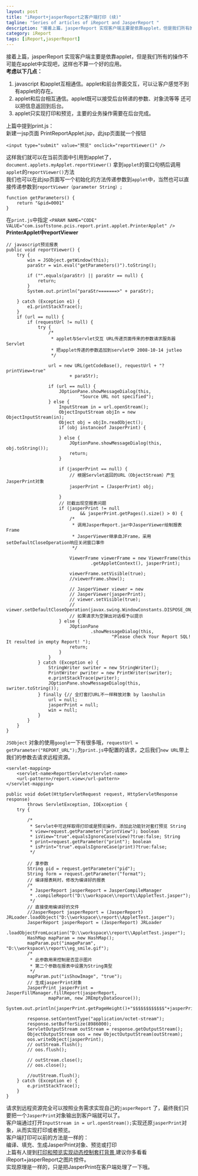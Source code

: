 ```yaml
---
layout: post
title: "iReport+jasperReport之客户端打印 (续)"
tagline: "Series of articles of iReport and JasperReport "
description: "接着上篇，jasperReport 实现客户端主要是依靠applet，但是我们所有的操作不可能在applet中实现吧，这样也不算一个好的应用。"
category: iReport
tags: [iReport,jasperReport]
---
```


接着上篇，jasperReport 实现客户端主要是依靠applet，但是我们所有的操作不可能在applet中实现吧，这样也不算一个好的应用。  
**考虑以下几点：**  
1. javascript 和applet互相通信。applet和前台界面交互，可以让客户感觉不到有applet的存在。  
2. applet和后台相互通信。applet既可以接受后台转递的参数、对象流等等 还可以把信息返回到后台。  
3. applet只实现打印和预览，主要的业务操作需要在后台完成。  

<!-- more -->

上篇中提到print.js：  
新建一jsp页面 PrintReportApplet.jsp，此jsp页面就一个按钮  

	<input type="submit" value="预览" onclick="reportViewer()" /> 
	
这样我们就可以在当前页面中引用到applet了， `document.applets.myApplet.reportViewer()` 拿到`applet`的窗口句柄后调用`applet`的`reportViewer()`方法  
我们也可以在此jsp页面写一个初始化的方法传递参数到`applet`中，当然也可以直接传递参数到`reportViewer（parameter String）;`
	
	function getParameters() { 
        return "&pid=0001"
	}
	
在`print.js`中指定 `<PARAM NAME="CODE" VALUE="com.isoftstone.pcis.report.print.applet.PrinterApplet" />`
**PrinterApplet中reportViewer** 
	
	// javascript预览报表
    public void reportViewer() {
        try {
            win = JSObject.getWindow(this);
            paraStr = win.eval("getParameters()").toString();

            if ("".equals(paraStr) || paraStr == null) {
                return;
            }
            System.out.println("paraStr=======>" + paraStr);

        } catch (Exception e1) {
            e1.printStackTrace();
        }
        if (url == null) {
            if (requestUrl != null) {
                try {
                    /*
                     * applet与Servlet交互 URL传递页面传来的参数请求服务器Servlet
                     * 把applet传递的参数追加到servlet中 2008-10-14 jutleo
                     */

                    url = new URL(getCodeBase(), requestUrl + "?printView=true"
                            + paraStr);

                    if (url == null) {
                        JOptionPane.showMessageDialog(this,
                                "Source URL not specified");
                    } else {
                        InputStream in = url.openStream();
                        ObjectInputStream objIn = new ObjectInputStream(in);
                        Object obj = objIn.readObject();
                        if (obj instanceof JasperPrint) {

                        } else {
                            JOptionPane.showMessageDialog(this, obj.toString());
                            return;
                        }

                        if (jasperPrint == null) {
                            // 根据Servlet返回的URL（ObjectStream）产生JasperPrint对象
                            jasperPrint = (JasperPrint) obj;

                        }
                        // 拦截出现空报表问题
                        if (jasperPrint != null
                                && jasperPrint.getPages().size() > 0) {
                            /*
                             * 调用JasperReport.jar中JasperViewer绘制报表Frame
                             * JasperViewer继承自JFrame，采用setDefaultCloseOperation响应关闭窗口事件
                             */

                            ViewerFrame viewerFrame = new ViewerFrame(this
                                    .getAppletContext(), jasperPrint);
                            
                            viewerFrame.setVisible(true);
                            //viewerFrame.show();

                            // JasperViewer viewer = new
                            // JasperViewer(jasperPrint);
                            // viewer.setVisible(true);
                            // viewer.setDefaultCloseOperation(javax.swing.WindowConstants.DISPOSE_ON_CLOSE);
                            // 如果请求为空弹出对话框予以提示
                        } else {
                            JOptionPane
                                    .showMessageDialog(this,
                                            "Please check Your Report SQL! It resulted in empty Report! ");
                            return;
                        }
                    }
                } catch (Exception e) {
                    StringWriter swriter = new StringWriter();
                    PrintWriter pwriter = new PrintWriter(swriter);
                    e.printStackTrace(pwriter);
                    JOptionPane.showMessageDialog(this, swriter.toString());
                } finally {// 全打套打URL不一样释放对象 by laoshulin
                    url = null;
                    jasperPrint = null;
                    win = null;
                }
            }
        }
    }
	
`JSObject` 对象的使用`google`一下有很多哦，`requestUrl = getParameter("REPORT_URL");`为`print.js`中配置的请求，之后我们`new URL`带上我们的参数去请求远程资源。  
	
	<servlet-mapping>
        <servlet-name>ReportServlet</servlet-name>
        <url-pattern>/report.view</url-pattern>
    </servlet-mapping>
	
	public void doGet(HttpServletRequest request, HttpServletResponse response)
            throws ServletException, IOException {
        try {

            /*
             * Servlet中可这样取得打印或是预览操作，添加此功能针对套打预览 String
             * view=request.getParameter("printView"); boolean
             * isView="true".equalsIgnoreCase(view)?true:false; String
             * print=request.getParameter("print"); boolean
             * isPrint="true".equalsIgnoreCase(print)?true:false;
             */

            // 拿参数
            String pid = request.getParameter("pid");
            String form = request.getParameter("format");
            // 编译报表耗时，修改为编译好的报表
            /*
             * JasperReport jasperReport = JasperCompileManager
             * .compileReport("D:\\workspace\\report\\AppletTest.jasper");
             */
            // 直接使用编译好的文件
			//JasperReport jasperReport = (JasperReport) JRLoader.loadObject("D:\\workspace\\report\\AppletTest.jasper");
            JasperReport jasperReport = (JasperReport) JRLoader
                    .loadObjectFromLocation("D:\\workspace\\report\\AppletTest.jasper");
            HashMap mapParam = new HashMap();
            mapParam.put("imageParam", "D:\\workspace\\report\\eg_smile.gif");
            /*
             * 此参数用来控制是否显示图片
             * 第二个参数在报表中设置为String类型
             */
            mapParam.put("isShowImage", "true");
            // 生成jasperPrint对象
            JasperPrint jasperPrint = JasperFillManager.fillReport(jasperReport,
                    mapParam, new JREmptyDataSource());
            System.out.println(jasperPrint.getPageHeight()+"$$$$$$$$$$$$"+jasperPrint.getPageWidth()+"**********"+jasperPrint.getPages());
            
			response.setContentType("application/octet-stream");
			response.setBufferSize(8986000);
			ServletOutputStream outStream = response.getOutputStream();
			ObjectOutputStream oos = new ObjectOutputStream(outStream);
			oos.writeObject(jasperPrint);
			// outStream.flush();
			// oos.flush();
			
			// outStream.close();
			// oos.close();
            
            //outStream.flush();
        } catch (Exception e) {
            e.printStackTrace();
        }
    }
	
请求到远程资源完全可以按照业务需求实现自己的`jasperReport` 了，最终我们只要把一个`JasperPrint`对象输出到客户端就可以了。  
客户端通过打开`InputStream in = url.openStream();`实现还原`jasperPrint`对象，从而实现打印或者预览。  
客户端打印可以前的方法是一样的：  
编译、填充、生成JasperPrint对象、预览或打印  
上篇有人提到[打印和预览实现动态控制套打背景][images_jasper],建议你多看看 iReport+jasperReport之图片控件。  
实现原理是一样的，只是把JasperPrint在客户端处理了一下哦。

[images_jasper]: http://jutleo.github.io/2013/05/03/iReport-jasperReport-11.html/